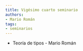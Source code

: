 ```yaml
---
title: Vigésimo cuarto seminario
authors:
- Mario Román
tags:
- seminarios
---
```

  * Teoría de tipos - Mario Román
